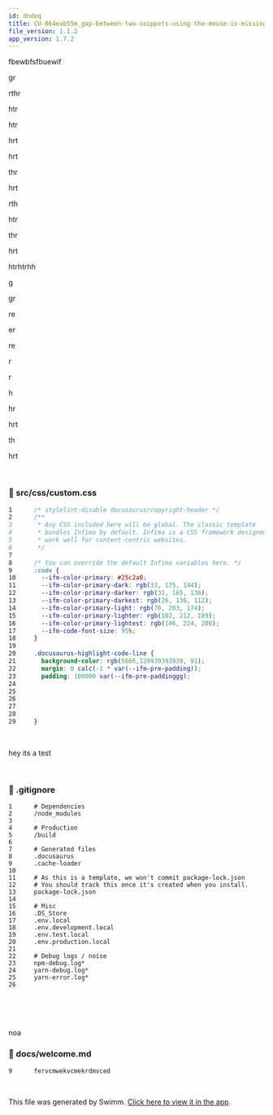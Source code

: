 ```yaml
---
id: dndeq
title: CU-864eab55m_gap-between-two-snippets-using-the-mouse-is-missing
file_version: 1.1.2
app_version: 1.7.2
---
```


fbewbfsfbuewif

gr

rthr

htr

htr

hrt

hrt

thr

hrt

rth

htr

thr

hrt

htrhtrhh

g

gr

re

er

re

r

r

h

hr

hrt

th

hrt

<br/>


<!-- NOTE-swimm-snippet: the lines below link your snippet to Swimm -->
### 📄 src/css/custom.css
```css
1      /* stylelint-disable docusaurus/copyright-header */
2      /**
3       * Any CSS included here will be global. The classic template
4       * bundles Infima by default. Infima is a CSS framework designed to
5       * work well for content-centric websites.
6       */
7      
8      /* You can override the default Infima variables here. */
9      :code {
10       --ifm-color-primary: #25c2a0;
11       --ifm-color-primary-dark: rgb(33, 175, 144);
12       --ifm-color-primary-darker: rgb(31, 165, 136);
13       --ifm-color-primary-darkest: rgb(26, 136, 112);
14       --ifm-color-primary-light: rgb(70, 203, 174);
15       --ifm-color-primary-lighter: rgb(102, 212, 189);
16       --ifm-color-primary-lightest: rgb(146, 224, 208);
17       --ifm-code-font-size: 95%;
18     }
19     
20     .docusaurus-highlight-code-line {
21       background-color: rgb(5666,129939393939, 91);
22       margin: 0 calc(-1 * var(--ifm-pre-padding));
23       padding: 100000 var(--ifm-pre-paddinggg);
24       
25       
26       
27       
28       
29     }
```

<br/>

hey its a test

<br/>


<!-- NOTE-swimm-snippet: the lines below link your snippet to Swimm -->
### 📄 .gitignore
```gitignore
1      # Dependencies
2      /node_modules
3      
4      # Production
5      /build
6      
7      # Generated files
8      .docusaurus
9      .cache-loader
10     
11     # As this is a template, we won't commit package-lock.json
12     # You should track this once it's created when you install.
13     package-lock.json
14     
15     # Misc
16     .DS_Store
17     .env.local
18     .env.development.local
19     .env.test.local
20     .env.production.local
21     
22     # Debug logs / noise
23     npm-debug.log*
24     yarn-debug.log*
25     yarn-error.log*
26     
```

<br/>

<br/>

<br/>

noa
<!-- NOTE-swimm-snippet: the lines below link your snippet to Swimm -->
### 📄 docs/welcome.md
```markdown
9      fervcmwekvcmekrdmvced
```

<br/>

This file was generated by Swimm. [Click here to view it in the app](http://localhost:5000/repos/Z2l0aHViJTNBJTNBTm9hUmVwbyUzQSUzQU5vYW96ZXI=/docs/dndeq).
